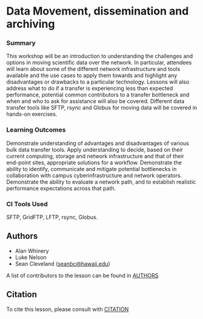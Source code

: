 # Data Movement, dissemination and archiving

### Summary
This workshop will be an introduction to understanding the challenges and options in moving scientific data over the network.  In particular, attendees will learn about some of the different network infrastructure and tools available and the use cases to apply them towards and highlight any disadvantages or drawbacks to a particular technology. Lessons will also address what to do if a transfer is experiencing less than expected performance, potential common contributors to a transfer bottleneck and when and who to ask for assistance will also be covered. Different data transfer tools like SFTP, rsync and Globus for moving data will be covered in hands-on exercises. 

### Learning Outcomes 
Demonstrate understanding of advantages and disadvantages of various bulk data transfer tools.
Apply understanding to decide, based on their current computing, storage and network infrastructure and that of their end-point sites, appropriate solutions for a workflow. 
Demonstrate the ability to identify, communicate and mitigate potential bottlenecks in collaboration with campus cyberinfrastructure and network operators.
Demonstrate the ability to evaluate a network path, and to establish realistic performance expectations across that path. 

### CI Tools Used
SFTP, GridFTP, LFTP, rsync, Globus.


## Authors

* Alan Whinery
* Luke Nelson
* Sean Cleveland (seanbc@hawaii.edu)

A list of contributors to the lesson can be found in [AUTHORS](AUTHORS)

## Citation

To cite this lesson, please consult with [CITATION](CITATION)

[lesson-example]: https://carpentries.github.io/lesson-example


